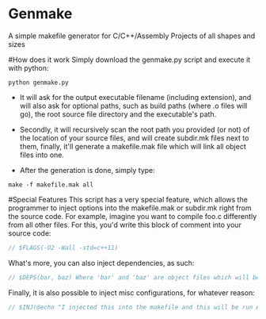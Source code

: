 # Genmake
A simple makefile generator for C/C++/Assembly Projects of all shapes and sizes

#How does it work
Simply download the genmake.py script and execute it with python:

```
python genmake.py
```

- It will ask for the output executable filename (including extension),
and will also ask for optional paths, such as build paths (where .o files will go), the root source file directory and the executable's path.

- Secondly, it will recursively scan the root path you provided (or not) of the location of your source files, and will create subdir.mk files next to them, finally, it'll generate a makefile.mak file which will link all object files into one.

- After the generation is done, simply type:
```
make -f makefile.mak all
```

#Special Features
This script has a very special feature, which allows the programmer to inject options into the makefile.mak or subdir.mk right from the source code.
For example, imagine you want to compile foo.c differently from all other files. For this, you'd write this block of comment into your source code:
```javascript
// $FLAGS(-O2 -Wall -std=c++11) 
```

What's more, you can also inject dependencies, as such:
```javascript
// $DEPS(bar, baz) Where 'bar' and 'baz' are object files which will be recursively scanned through the build path  
```

Finally, it is also possible to inject misc configurations, for whatever reason:
```javascript
// $INJ(@echo "I injected this into the makefile and this will be run AFTER the compilation")
```